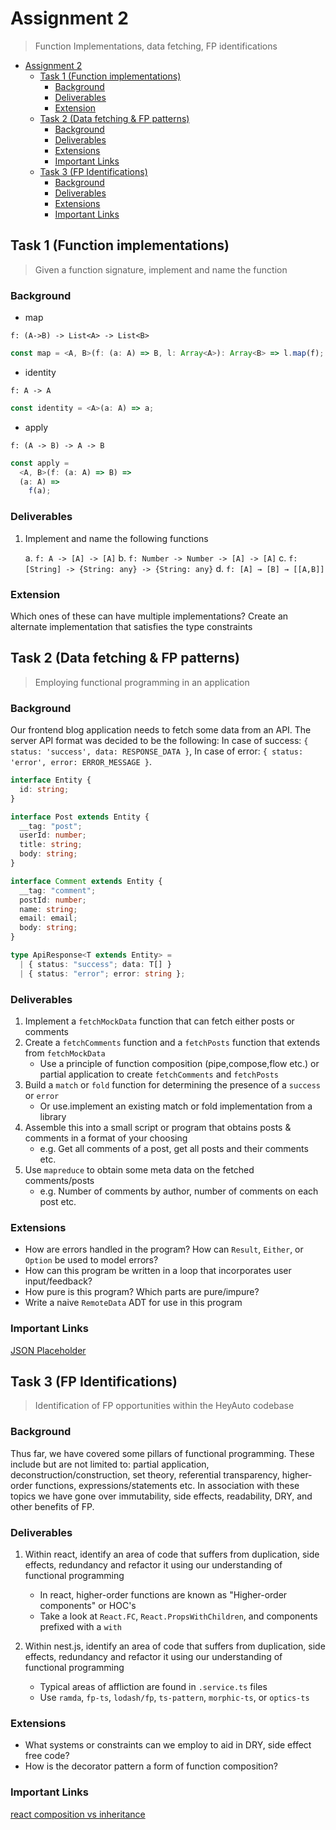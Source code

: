 # Assignment 2

> Function Implementations, data fetching, FP identifications

- [Assignment 2](#assignment-2)
  - [Task 1 (Function implementations)](#task-1-function-implementations)
    - [Background](#background)
    - [Deliverables](#deliverables)
    - [Extension](#extension)
  - [Task 2 (Data fetching & FP patterns)](#task-2-data-fetching--fp-patterns)
    - [Background](#background-1)
    - [Deliverables](#deliverables-1)
    - [Extensions](#extensions)
    - [Important Links](#important-links)
  - [Task 3 (FP Identifications)](#task-3-fp-identifications)
    - [Background](#background-2)
    - [Deliverables](#deliverables-2)
    - [Extensions](#extensions-1)
    - [Important Links](#important-links-1)

## Task 1 (Function implementations)

> Given a function signature, implement and name the function

### Background

- map

`f: (A->B) -> List<A> -> List<B>`

```typescript
const map = <A, B>(f: (a: A) => B, l: Array<A>): Array<B> => l.map(f);
```

- identity

`f: A -> A`

```typescript
const identity = <A>(a: A) => a;
```

- apply

`f: (A -> B) -> A -> B`

```typescript
const apply =
  <A, B>(f: (a: A) => B) =>
  (a: A) =>
    f(a);
```

### Deliverables

1. Implement and name the following functions

   a. `f: A -> [A] -> [A]`
   b. `f: Number -> Number -> [A] -> [A]`
   c. `f: [String] -> {String: any} -> {String: any}`
   d. `f: [A] → [B] → [[A,B]]`

### Extension

Which ones of these can have multiple implementations? Create an alternate implementation that satisfies the type constraints

## Task 2 (Data fetching & FP patterns)

> Employing functional programming in an application

### Background

Our frontend blog application needs to fetch some data from an API. The server API format was decided to be the following: In case of success: `{ status: 'success', data: RESPONSE_DATA }`, In case of error: `{ status: 'error', error: ERROR_MESSAGE }`.

```typescript
interface Entity {
  id: string;
}

interface Post extends Entity {
  __tag: "post";
  userId: number;
  title: string;
  body: string;
}

interface Comment extends Entity {
  __tag: "comment";
  postId: number;
  name: string;
  email: email;
  body: string;
}

type ApiResponse<T extends Entity> =
  | { status: "success"; data: T[] }
  | { status: "error"; error: string };
```

### Deliverables

1. Implement a `fetchMockData` function that can fetch either posts or comments
2. Create a `fetchComments` function and a `fetchPosts` function that extends from `fetchMockData`
   - Use a principle of function composition (pipe,compose,flow etc.) or partial application to create `fetchComments` and `fetchPosts`
3. Build a `match` or `fold` function for determining the presence of a `success` or `error`
   - Or use.implement an existing match or fold implementation from a library
4. Assemble this into a small script or program that obtains posts & comments in a format of your choosing
   - e.g. Get all comments of a post, get all posts and their comments etc.
5. Use `mapreduce` to obtain some meta data on the fetched comments/posts
   - e.g. Number of comments by author, number of comments on each post etc.

### Extensions

- How are errors handled in the program? How can `Result`, `Either`, or `Option` be used to model errors?
- How can this program be written in a loop that incorporates user input/feedback?
- How pure is this program? Which parts are pure/impure?
- Write a naive `RemoteData` ADT for use in this program

### Important Links

[JSON Placeholder](https://jsonplaceholder.typicode.com/)

## Task 3 (FP Identifications)

> Identification of FP opportunities within the HeyAuto codebase

### Background

Thus far, we have covered some pillars of functional programming. These include but are not limited to: partial application, deconstruction/construction, set theory, referential transparency, higher-order functions, expressions/statements etc. In association with these topics we have gone over immutability, side effects, readability, DRY, and other benefits of FP.

### Deliverables

1. Within react, identify an area of code that suffers from duplication, side effects, redundancy and refactor it using our understanding of functional programming

   - In react, higher-order functions are known as "Higher-order components" or HOC's
   - Take a look at `React.FC`, `React.PropsWithChildren`, and components prefixed with a `with`

2. Within nest.js, identify an area of code that suffers from duplication, side effects, redundancy and refactor it using our understanding of functional programming

   - Typical areas of affliction are found in `.service.ts` files
   - Use `ramda`, `fp-ts`, `lodash/fp`, `ts-pattern`, `morphic-ts`, or `optics-ts`

### Extensions

- What systems or constraints can we employ to aid in DRY, side effect free code?
- How is the decorator pattern a form of function composition?

### Important Links

[react composition vs inheritance](https://reactjs.org/docs/composition-vs-inheritance.html)